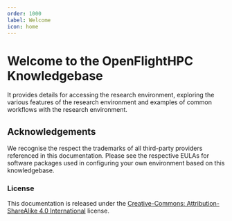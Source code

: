 ```yaml
---
order: 1000
label: Welcome
icon: home
---
```


# Welcome to the OpenFlightHPC Knowledgebase

It provides details for accessing the research environment, exploring the various features of the research environment and examples of common workflows with the research environment.

## Acknowledgements

We recognise the respect the trademarks of all third-party providers referenced in this documentation. Please see the respective EULAs for software packages used in configuring your own environment based on this knowledgebase.

### License

This documentation is released under the [Creative-Commons: Attribution-ShareAlike 4.0 International](http://creativecommons.org/licenses/by-sa/4.0/) license.

